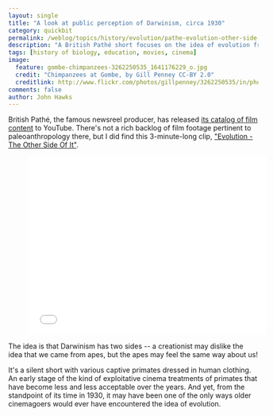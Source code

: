 ```yaml
---
layout: single 
title: "A look at public perception of Darwinism, circa 1930" 
category: quickbit
permalink: /weblog/topics/history/evolution/pathe-evolution-other-side-2014.html
description: "A British Pathé short focuses on the idea of evolution from the monkeys' point of view."
tags: [history of biology, education, movies, cinema] 
image:
  feature: gombe-chimpanzees-3262250535_1641176229_o.jpg
  credit: "Chimpanzees at Gombe, by Gill Penney CC-BY 2.0"
  creditlink: http://www.flickr.com/photos/gillpenney/3262250535/in/photostream/
comments: false 
author: John Hawks 
---
```


British Pathé, the famous newsreel producer, has released <a href="https://www.youtube.com/user/britishpathe">its catalog of film content</a> to YouTube. There's not a rich backlog of film footage pertinent to paleoanthropology there, but I did find this 3-minute-long clip, <a href="https://www.youtube.com/watch?v=H48dEpFe-WY">"Evolution - The Other Side Of It"</a>. 


<figure>
<iframe width="480" height="360" src="//www.youtube.com/embed/H48dEpFe-WY?rel=0" frameborder="0" allowfullscreen></iframe>
</figure>

The idea is that Darwinism has two sides -- a creationist may dislike the idea that we came from apes, but the apes may feel the same way about us!

It's a silent short with various captive primates dressed in human clothing. An early stage of the kind of exploitative cinema treatments of primates that have become less and less acceptable over the years. And yet, from the standpoint of its time in 1930, it may have been one of the only ways older cinemagoers would ever have encountered the idea of evolution. 
